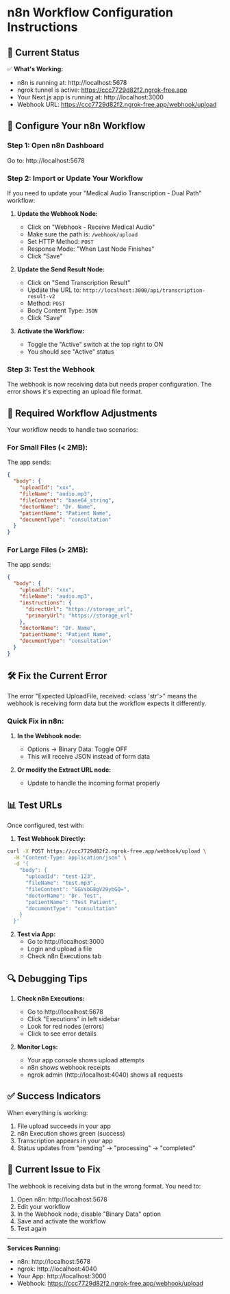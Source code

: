 # n8n Workflow Configuration Instructions

## 🎯 Current Status

✅ **What's Working:**
- n8n is running at: http://localhost:5678
- ngrok tunnel is active: https://ccc7729d82f2.ngrok-free.app
- Your Next.js app is running at: http://localhost:3000
- Webhook URL: https://ccc7729d82f2.ngrok-free.app/webhook/upload

## 🔧 Configure Your n8n Workflow

### Step 1: Open n8n Dashboard
Go to: http://localhost:5678

### Step 2: Import or Update Your Workflow

If you need to update your "Medical Audio Transcription - Dual Path" workflow:

1. **Update the Webhook Node:**
   - Click on "Webhook - Receive Medical Audio"
   - Make sure the path is: `/webhook/upload`
   - Set HTTP Method: `POST`
   - Response Mode: "When Last Node Finishes"
   - Click "Save"

2. **Update the Send Result Node:**
   - Click on "Send Transcription Result"
   - Update the URL to: `http://localhost:3000/api/transcription-result-v2`
   - Method: `POST`
   - Body Content Type: `JSON`
   - Click "Save"

3. **Activate the Workflow:**
   - Toggle the "Active" switch at the top right to ON
   - You should see "Active" status

### Step 3: Test the Webhook

The webhook is now receiving data but needs proper configuration. The error shows it's expecting an upload file format.

## 📝 Required Workflow Adjustments

Your workflow needs to handle two scenarios:

### For Small Files (< 2MB):
The app sends:
```json
{
  "body": {
    "uploadId": "xxx",
    "fileName": "audio.mp3",
    "fileContent": "base64_string",
    "doctorName": "Dr. Name",
    "patientName": "Patient Name",
    "documentType": "consultation"
  }
}
```

### For Large Files (> 2MB):
The app sends:
```json
{
  "body": {
    "uploadId": "xxx",
    "fileName": "audio.mp3",
    "instructions": {
      "directUrl": "https://storage_url",
      "primaryUrl": "https://storage_url"
    },
    "doctorName": "Dr. Name",
    "patientName": "Patient Name",
    "documentType": "consultation"
  }
}
```

## 🛠️ Fix the Current Error

The error "Expected UploadFile, received: <class 'str'>" means the webhook is receiving form data but the workflow expects it differently.

### Quick Fix in n8n:

1. **In the Webhook node:**
   - Options → Binary Data: Toggle OFF
   - This will receive JSON instead of form data

2. **Or modify the Extract URL node:**
   - Update to handle the incoming format properly

## 📊 Test URLs

Once configured, test with:

1. **Test Webhook Directly:**
```bash
curl -X POST https://ccc7729d82f2.ngrok-free.app/webhook/upload \
  -H "Content-Type: application/json" \
  -d '{
    "body": {
      "uploadId": "test-123",
      "fileName": "test.mp3",
      "fileContent": "SGVsbG8gV29ybGQ=",
      "doctorName": "Dr. Test",
      "patientName": "Test Patient",
      "documentType": "consultation"
    }
  }'
```

2. **Test via App:**
   - Go to http://localhost:3000
   - Login and upload a file
   - Check n8n Executions tab

## 🔍 Debugging Tips

1. **Check n8n Executions:**
   - Go to http://localhost:5678
   - Click "Executions" in left sidebar
   - Look for red nodes (errors)
   - Click to see error details

2. **Monitor Logs:**
   - Your app console shows upload attempts
   - n8n shows webhook receipts
   - ngrok admin (http://localhost:4040) shows all requests

## ✅ Success Indicators

When everything is working:
1. File upload succeeds in your app
2. n8n Execution shows green (success)
3. Transcription appears in your app
4. Status updates from "pending" → "processing" → "completed"

## 🚨 Current Issue to Fix

The webhook is receiving data but in the wrong format. You need to:

1. Open n8n: http://localhost:5678
2. Edit your workflow
3. In the Webhook node, disable "Binary Data" option
4. Save and activate the workflow
5. Test again

---

**Services Running:**
- n8n: http://localhost:5678
- ngrok: http://localhost:4040
- Your App: http://localhost:3000
- Webhook: https://ccc7729d82f2.ngrok-free.app/webhook/upload

